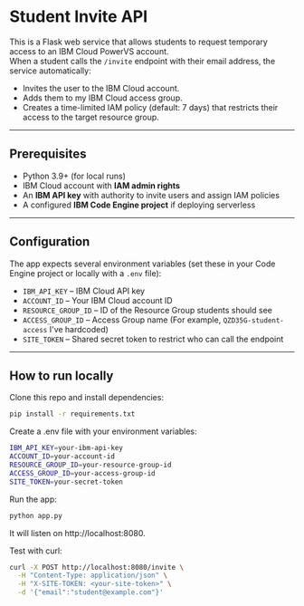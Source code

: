 # Student Invite API

This is a Flask web service that allows students to request temporary access to an IBM Cloud PowerVS account.  
When a student calls the `/invite` endpoint with their email address, the service automatically:

- Invites the user to the IBM Cloud account.
- Adds them to my IBM Cloud access group.
- Creates a time-limited IAM policy (default: 7 days) that restricts their access to the target resource group.

---

## Prerequisites

- Python 3.9+ (for local runs)
- IBM Cloud account with **IAM admin rights**
- An **IBM API key** with authority to invite users and assign IAM policies
- A configured **IBM Code Engine project** if deploying serverless

---

## Configuration

The app expects several environment variables (set these in your Code Engine project or locally with a `.env` file):

- `IBM_API_KEY` – IBM Cloud API key
- `ACCOUNT_ID` – Your IBM Cloud account ID
- `RESOURCE_GROUP_ID` – ID of the Resource Group students should see
- `ACCESS_GROUP_ID` – Access Group name (For example, `QZD35G-student-access` I've hardcoded)
- `SITE_TOKEN` – Shared secret token to restrict who can call the endpoint

---

## How to run locally

Clone this repo and install dependencies:

```bash
pip install -r requirements.txt

```

Create a .env file with your environment variables:

```bash
IBM_API_KEY=your-ibm-api-key
ACCOUNT_ID=your-account-id
RESOURCE_GROUP_ID=your-resource-group-id
ACCESS_GROUP_ID=your-access-group-id
SITE_TOKEN=your-secret-token

```

Run the app:

```bash
python app.py

```

It will listen on http://localhost:8080.

Test with curl:

```bash
curl -X POST http://localhost:8080/invite \
  -H "Content-Type: application/json" \
  -H "X-SITE-TOKEN: <your-site-token>" \
  -d '{"email":"student@example.com"}'

```
